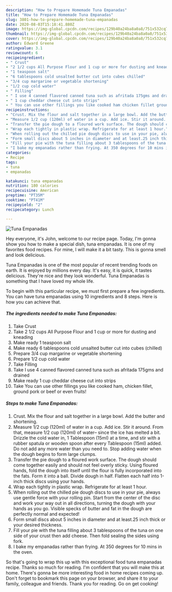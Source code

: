 ```yaml
---
description: "How to Prepare Homemade Tuna Empanadas"
title: "How to Prepare Homemade Tuna Empanadas"
slug: 3801-how-to-prepare-homemade-tuna-empanadas
date: 2020-08-03T15:18:41.880Z
image: https://img-global.cpcdn.com/recipes/129b40a24ba8a0a8/751x532cq70/tuna-empanadas-recipe-main-photo.jpg
thumbnail: https://img-global.cpcdn.com/recipes/129b40a24ba8a0a8/751x532cq70/tuna-empanadas-recipe-main-photo.jpg
cover: https://img-global.cpcdn.com/recipes/129b40a24ba8a0a8/751x532cq70/tuna-empanadas-recipe-main-photo.jpg
author: Edward Greene
ratingvalue: 3.1
reviewcount: 6
recipeingredient:
- " Crust"
- "2 1/2 cups All Purpose Flour and 1 cup or more for dusting and kneading"
- "1 teaspoon salt"
- "6 tablespoons cold unsalted butter cut into cubes chilled"
- "3/4 cup margarine or vegetable shortening"
- "1/2 cup cold water"
- " Filling"
- " I use 4 canned flavored canned tuna such as afritada 175gms and drained"
- " 1 cup cheddar cheese cut into strips"
- " You can use other fillings you like cooked ham chicken fillet ground pork or beef or even fruits"
recipeinstructions:
- "Crust. Mix the flour and salt together in a large bowl. Add the butter and shortening."
- "Measure 1/2 cup (120ml) of water in a cup. Add ice. Stir it around. From that, measure 1/2 cup (120ml) of water– since the ice has melted a bit. Drizzle the cold water in, 1 Tablespoon (15ml) at a time, and stir with a rubber spatula or wooden spoon after every Tablespoon (15ml) added. Do not add any more water than you need to. Stop adding water when the dough begins to form large clumps."
- "Transfer the pie dough to a floured work surface. The dough should come together easily and should not feel overly sticky. Using floured hands, fold the dough into itself until the flour is fully incorporated into the fats. Form it into a ball. Divide dough in half. Flatten each half into 1-inch thick discs using your hands."
- "Wrap each tightly in plastic wrap. Refrigerate for at least 1 hour."
- "When rolling out the chilled pie dough discs to use in your pie, always use gentle force with your rolling pin. Start from the center of the disc and work your way out in all directions, turning the dough with your hands as you go. Visible specks of butter and fat in the dough are perfectly normal and expected!"
- "Form small discs about 5 inches in diameter and at least.25 inch thick or your desired thickness."
- "Fill your pie with the tuna filling about 3 tablespoons of the tuna on one side of your crust then add cheese. Then fold sealing the sides using fork."
- "I bake my empanadas rather than frying. At 350 degrees for 10 mins in the oven."
categories:
- Recipe
tags:
- tuna
- empanadas

katakunci: tuna empanadas 
nutrition: 180 calories
recipecuisine: American
preptime: "PT35M"
cooktime: "PT41M"
recipeyield: "2"
recipecategory: Lunch

---
```



![Tuna Empanadas](https://img-global.cpcdn.com/recipes/129b40a24ba8a0a8/751x532cq70/tuna-empanadas-recipe-main-photo.jpg)

Hey everyone, it's John, welcome to our recipe page. Today, I'm gonna show you how to make a special dish, tuna empanadas. It is one of my favorites food recipes. For mine, I will make it a bit tasty. This is gonna smell and look delicious.



Tuna Empanadas is one of the most popular of recent trending foods on earth. It is enjoyed by millions every day. It's easy, it is quick, it tastes delicious. They're nice and they look wonderful. Tuna Empanadas is something that I have loved my whole life.


To begin with this particular recipe, we must first prepare a few ingredients. You can have tuna empanadas using 10 ingredients and 8 steps. Here is how you can achieve that.

<!--inarticleads1-->

##### The ingredients needed to make Tuna Empanadas:

1. Take  Crust
1. Take 2 1/2 cups All Purpose Flour and 1 cup or more for dusting and kneading
1. Make ready 1 teaspoon salt
1. Make ready 6 tablespoons cold unsalted butter cut into cubes (chilled)
1. Prepare 3/4 cup margarine or vegetable shortening
1. Prepare 1/2 cup cold water
1. Take  Filling
1. Take  I use 4 canned flavored canned tuna such as afritada 175gms and drained
1. Make ready  1 cup cheddar cheese cut into strips
1. Take  You can use other fillings you like cooked ham, chicken fillet, ground pork or beef or even fruits!




<!--inarticleads2-->

##### Steps to make Tuna Empanadas:

1. Crust. Mix the flour and salt together in a large bowl. Add the butter and shortening.
1. Measure 1/2 cup (120ml) of water in a cup. Add ice. Stir it around. From that, measure 1/2 cup (120ml) of water– since the ice has melted a bit. Drizzle the cold water in, 1 Tablespoon (15ml) at a time, and stir with a rubber spatula or wooden spoon after every Tablespoon (15ml) added. Do not add any more water than you need to. Stop adding water when the dough begins to form large clumps.
1. Transfer the pie dough to a floured work surface. The dough should come together easily and should not feel overly sticky. Using floured hands, fold the dough into itself until the flour is fully incorporated into the fats. Form it into a ball. Divide dough in half. Flatten each half into 1-inch thick discs using your hands.
1. Wrap each tightly in plastic wrap. Refrigerate for at least 1 hour.
1. When rolling out the chilled pie dough discs to use in your pie, always use gentle force with your rolling pin. Start from the center of the disc and work your way out in all directions, turning the dough with your hands as you go. Visible specks of butter and fat in the dough are perfectly normal and expected!
1. Form small discs about 5 inches in diameter and at least.25 inch thick or your desired thickness.
1. Fill your pie with the tuna filling about 3 tablespoons of the tuna on one side of your crust then add cheese. Then fold sealing the sides using fork.
1. I bake my empanadas rather than frying. At 350 degrees for 10 mins in the oven.




So that's going to wrap this up with this exceptional food tuna empanadas recipe. Thanks so much for reading. I'm confident that you will make this at home. There's gonna be more interesting food in home recipes coming up. Don't forget to bookmark this page on your browser, and share it to your family, colleague and friends. Thank you for reading. Go on get cooking!
